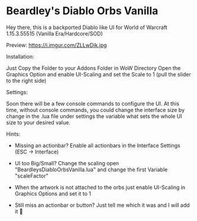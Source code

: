 # Beardley's Diablo Orbs Vanilla

Hey there,
this is a backported Diablo like UI for World of Warcraft 1.15.3.55515 (Vanilla Era/Hardcore/SOD)

Preview: 
https://i.imgur.com/ZLLwDik.jpg

Installation:

Just Copy the Folder to your Addons Folder in WoW Directory
Open the Graphics Option and enable UI-Scaling and set the Scale to 1 (pull the slider to the right side)

Settings:

Soon there will be a few console commands to configure the UI.
At this time, without console commands, you could change the interface size by change in the .lua file under settings the variable what sets the whole UI size to your desired value.

Hints:
 - Missing an actionbar? Enable all actionbars in the Interface Settings (ESC -> Interface)
 
 - UI too Big/Small? Change the scaling open "BeardleysDiabloOrbsVanilla.lua" and change the first Variable "scaleFactor"

 - When the artwork is not attached to the orbs just enable UI-Scaling in Graphics Options and set it to 1
 
 - Still miss an actionbar or button?  Just tell me which it was and I will add it 🙂 
